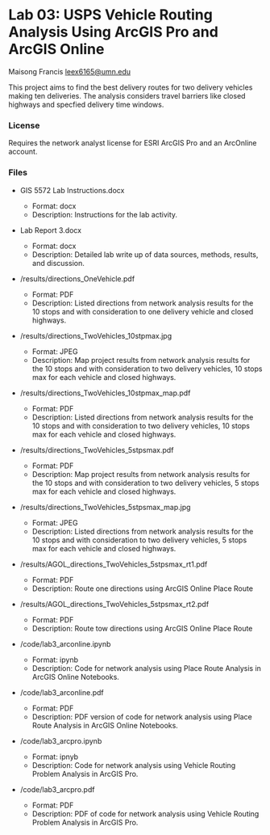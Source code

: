 # Lab 03: USPS Vehicle Routing Analysis Using ArcGIS Pro and ArcGIS Online

Maisong Francis
leex6165@umn.edu

This project aims to find the best delivery routes for two delivery vehicles making ten deliveries. The analysis considers travel barriers like closed highways and specfied delivery time windows. 

### License
Requires the network analyst license for ESRI ArcGIS Pro and an ArcOnline account. 

### Files
* GIS 5572 Lab Instructions.docx
    * Format: docx
    * Description: Instructions for the lab activity.
    
* Lab Report 3.docx
    * Format: docx
    * Description: Detailed lab write up of data sources, methods, results, and discussion. 
    
* /results/directions_OneVehicle.pdf
    * Format: PDF
    * Description: Listed directions from network analysis results for the 10 stops and with consideration to one delivery vehicle and closed highways. 
    
* /results/directions_TwoVehicles_10stpmax.jpg
    * Format: JPEG
    * Description: Map project results from network analysis results for the 10 stops and with consideration to two delivery vehicles, 10 stops max for each vehicle and closed highways.
    
* /results/directions_TwoVehicles_10stpmax_map.pdf
    * Format: PDF
    * Description: Listed directions from network analysis results for the 10 stops and with consideration to two delivery vehicles, 10 stops max for each vehicle and closed highways.
    
* /results/directions_TwoVehicles_5stpsmax.pdf
    * Format: PDF
    * Description: Map project results from network analysis results for the 10 stops and with consideration to two delivery vehicles, 5 stops max for each vehicle and closed highways.
    
* /results/directions_TwoVehicles_5stpsmax_map.jpg
    * Format: JPEG
    * Description: Listed directions from network analysis results for the 10 stops and with consideration to two delivery vehicles, 5 stops max for each vehicle and closed highways.

* /results/AGOL_directions_TwoVehicles_5stpsmax_rt1.pdf
    * Format: PDF
    * Description: Route one directions using ArcGIS Online Place Route

* /results/AGOL_directions_TwoVehicles_5stpsmax_rt2.pdf
    * Format: PDF
    * Description: Route tow directions using ArcGIS Online Place Route

* /code/lab3_arconline.ipynb
    * Format: ipynb
    * Description: Code for network analysis using Place Route Analysis in ArcGIS Online Notebooks. 
    
* /code/lab3_arconline.pdf
    * Format: PDF
    * Description: PDF version of code for network analysis using Place Route Analysis in ArcGIS Online Notebooks. 
    
* /code/lab3_arcpro.ipynb
    * Format: ipnyb
    * Description: Code for network analysis using Vehicle Routing Problem Analysis in ArcGIS Pro. 
    
* /code/lab3_arcpro.pdf
    * Format: PDF
    * Description: PDF of code for network analysis using Vehicle Routing Problem Analysis in ArcGIS Pro. 
    
    
    